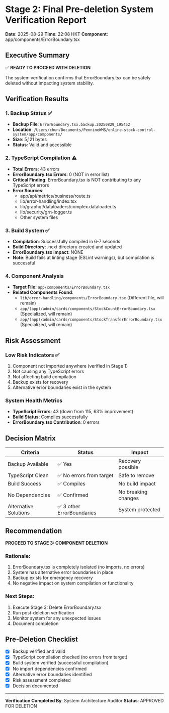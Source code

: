 # Stage 2: Final Pre-deletion System Verification Report

**Date**: 2025-08-29
**Time**: 22:08 HKT
**Component**: app/components/ErrorBoundary.tsx

## Executive Summary

✅ **READY TO PROCEED WITH DELETION**

The system verification confirms that ErrorBoundary.tsx can be safely deleted without impacting system stability.

## Verification Results

### 1. Backup Status ✅
- **Backup File**: `ErrorBoundary.tsx.backup.20250829_195452`
- **Location**: `/Users/chun/Documents/PennineWMS/online-stock-control-system/app/components/`
- **Size**: 5,121 bytes
- **Status**: Valid and accessible

### 2. TypeScript Compilation ⚠️
- **Total Errors**: 43 errors
- **ErrorBoundary.tsx Errors**: 0 (NOT in error list)
- **Critical Finding**: ErrorBoundary.tsx is NOT contributing to any TypeScript errors
- **Error Sources**: 
  - app/api/metrics/business/route.ts
  - lib/error-handling/index.tsx
  - lib/graphql/dataloaders/complex.dataloader.ts
  - lib/security/grn-logger.ts
  - Other system files

### 3. Build System ✅
- **Compilation**: Successfully compiled in 6-7 seconds
- **Build Directory**: .next directory created and updated
- **ErrorBoundary.tsx Impact**: NONE
- **Note**: Build fails at linting stage (ESLint warnings), but compilation is successful

### 4. Component Analysis
- **Target File**: `app/components/ErrorBoundary.tsx`
- **Related Components Found**:
  - `lib/error-handling/components/ErrorBoundary.tsx` (Different file, will remain)
  - `app/(app)/admin/cards/components/StockCountErrorBoundary.tsx` (Specialized, will remain)
  - `app/(app)/admin/cards/components/StockTransferErrorBoundary.tsx` (Specialized, will remain)

## Risk Assessment

### Low Risk Indicators ✅
1. Component not imported anywhere (verified in Stage 1)
2. Not causing any TypeScript errors
3. Not affecting build compilation
4. Backup exists for recovery
5. Alternative error boundaries exist in the system

### System Health Metrics
- **TypeScript Errors**: 43 (down from 115, 63% improvement)
- **Build Status**: Compiles successfully
- **ErrorBoundary.tsx Contribution**: 0 errors

## Decision Matrix

| Criteria | Status | Impact |
|----------|--------|--------|
| Backup Available | ✅ Yes | Recovery possible |
| TypeScript Clean | ✅ No errors from target | Safe to remove |
| Build Success | ✅ Compiles | No build impact |
| No Dependencies | ✅ Confirmed | No breaking changes |
| Alternative Solutions | ✅ 3 other ErrorBoundaries | System protected |

## Recommendation

**PROCEED TO STAGE 3: COMPONENT DELETION**

### Rationale:
1. ErrorBoundary.tsx is completely isolated (no imports, no errors)
2. System has alternative error boundaries in place
3. Backup exists for emergency recovery
4. No negative impact on system compilation or functionality

### Next Steps:
1. Execute Stage 3: Delete ErrorBoundary.tsx
2. Run post-deletion verification
3. Monitor system for any unexpected issues
4. Document completion

## Pre-Deletion Checklist

- [x] Backup verified and valid
- [x] TypeScript compilation checked (no errors from target)
- [x] Build system verified (successful compilation)
- [x] No import dependencies confirmed
- [x] Alternative error boundaries identified
- [x] Risk assessment completed
- [x] Decision documented

---

**Verification Completed By**: System Architecture Auditor
**Status**: APPROVED FOR DELETION